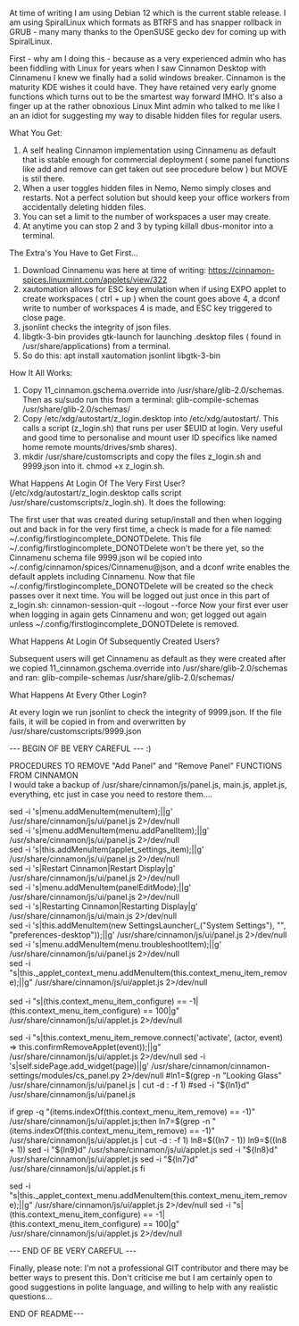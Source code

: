 At time of writing I am using Debian 12 which is the current stable release. I am using SpiralLinux which formats as BTRFS and has snapper rollback in GRUB - many many thanks to the OpenSUSE gecko dev for coming up with SpiralLinux.

First - why am I doing this - because as a very experienced admin who has been fiddling with Linux for years when I saw Cinnamon Desktop with Cinnamenu I knew we finally had a solid windows breaker.
Cinnamon is the maturity KDE wishes it could have. They have retained very early gnome functions which turns out to be the smartest way forward IMHO.
It's also a finger up at the rather obnoxious Linux Mint admin who talked to me like I an an idiot for suggesting my way to disable hidden files for regular users.



What You Get:

1. A self healing Cinnamon implementation using Cinnamenu as default that is stable enough for commercial deployment ( some panel functions like add and remove can get taken out see procedure below ) but MOVE is stil there.
2. When a user toggles hidden files in Nemo, Nemo simply closes and restarts. Not a perfect solution but should keep your office workers from accidentally deleting hidden files.
3. You can set a limit to the number of workspaces a user may create.
4. At anytime you can stop 2 and 3 by typing killall dbus-monitor into a terminal.



The Extra's You Have to Get First...
1. Download Cinnamenu was here at time of writing: https://cinnamon-spices.linuxmint.com/applets/view/322
2. xautomation allows for ESC key emulation when if using EXPO applet to create workspaces ( ctrl + up ) when the count goes above 4, a dconf write to number of workspaces 4 is made, and ESC key triggered to close page.
3. jsonlint checks the integrity of json files.
4. libgtk-3-bin provides gtk-launch for launching .desktop files ( found in /usr/share/applications) from a terminal.
5. So do this: apt install xautomation jsonlint libgtk-3-bin



How It All Works:

1. Copy 11_cinnamon.gschema.override into /usr/share/glib-2.0/schemas. Then as su/sudo run this from a terminal: glib-compile-schemas /usr/share/glib-2.0/schemas/
2. Copy /etc/xdg/autostart/z_login.desktop into /etc/xdg/autostart/. This calls a script (z_login.sh) that runs per user $EUID at login. Very useful and good time to personalise and mount user ID specifics like named home remote mounts/drives/smb shares).
3. mkdir /usr/share/customscripts and copy the files z_login.sh and 9999.json into it. chmod +x z_login.sh.



What Happens At Login Of The Very First User? (/etc/xdg/autostart/z_login.desktop calls script /usr/share/customscripts/z_login.sh). It does the following:

The first user that was created during setup/install and then when logging out and back in for the very first time, a check is made for a file named: ~/.config/firstlogincomplete_DONOTDelete.
This file ~/.config/firstlogincomplete_DONOTDelete won't be there yet, so the Cinnamenu schema file 9999.json wil be copied into ~/.config/cinnamon/spices/Cinnamenu@json, and a dconf write enables the default applets including Cinnamenu.
Now that file ~/.config/firstlogincomplete_DONOTDelete will be created so the check passes over it next time.
You will be logged out just once in this part of z_login.sh: cinnamon-session-quit --logout --force
Now your first ever user when logging in again gets Cinnamenu and won; get logged out again unless ~/.config/firstlogincomplete_DONOTDelete is removed.



What Happens At Login Of Subsequently Created Users?

Subsequent users will get Cinnamenu as default as they were created after we copied 11_cinnamon.gschema.override into /usr/share/glib-2.0/schemas and ran: glib-compile-schemas /usr/share/glib-2.0/schemas/



What Happens At Every Other Login?

At every login we run jsonlint to check the integrity of 9999.json. If the file fails, it will be copied in from and overwritten by /usr/share/customscripts/9999.json


--- BEGIN OF BE VERY CAREFUL --- :)

PROCEDURES TO REMOVE "Add Panel" and "Remove Panel" FUNCTIONS FROM CINNAMON <br>
I would take a backup of /usr/share/cinnamon/js/panel.js, main.js, applet.js, everything, etc just in case you need to restore them.... <br>

sed -i 's|menu.addMenuItem(menuItem);||g' /usr/share/cinnamon/js/ui/panel.js 2>/dev/null <br>
sed -i 's|menu.addMenuItem(menu.addPanelItem);||g' /usr/share/cinnamon/js/ui/panel.js 2>/dev/null <br>
sed -i 's|this.addMenuItem(applet_settings_item);||g' /usr/share/cinnamon/js/ui/panel.js 2>/dev/null <br>
sed -i 's|Restart Cinnamon|Restart Display|g' /usr/share/cinnamon/js/ui/panel.js 2>/dev/null <br>
sed -i 's|menu.addMenuItem(panelEditMode);||g' /usr/share/cinnamon/js/ui/panel.js 2>/dev/null <br>
sed -i 's|Restarting Cinnamon|Restarting Display|g' /usr/share/cinnamon/js/ui/main.js 2>/dev/null <br>
sed -i 's|this.addMenuItem(new SettingsLauncher(_("System Settings"), "", "preferences-desktop"));||g' /usr/share/cinnamon/js/ui/panel.js 2>/dev/null <br>
sed -i 's|menu.addMenuItem(menu.troubleshootItem);||g' /usr/share/cinnamon/js/ui/panel.js 2>/dev/null <br>
sed -i "s|this._applet_context_menu.addMenuItem(this.context_menu_item_remove);||g" /usr/share/cinnamon/js/ui/applet.js 2>/dev/null <br>  
sed -i "s|(this.context_menu_item_configure) == -1|(this.context_menu_item_configure) == 100|g" /usr/share/cinnamon/js/ui/applet.js 2>/dev/null <br>  

sed -i "s|this.context_menu_item_remove.connect('activate', (actor, event) => this.confirmRemoveApplet(event));||g" /usr/share/cinnamon/js/ui/applet.js 2>/dev/null 
sed -i 's|self.sidePage.add_widget(page)||g' /usr/share/cinnamon/cinnamon-settings/modules/cs_panel.py 2>/dev/null
#ln1=$(grep -n "Looking Glass" /usr/share/cinnamon/js/ui/panel.js | cut -d : -f 1)
#sed -i "${ln1}d" /usr/share/cinnamon/js/ui/panel.js

if grep -q "(items.indexOf(this.context_menu_item_remove) == -1)" /usr/share/cinnamon/js/ui/applet.js;then
ln7=$(grep -n "(items.indexOf(this.context_menu_item_remove) == -1)" /usr/share/cinnamon/js/ui/applet.js | cut -d : -f 1)
ln8=$((ln7 - 1))
ln9=$((ln8 + 1))
sed -i "${ln9}d" /usr/share/cinnamon/js/ui/applet.js
sed -i "${ln8}d" /usr/share/cinnamon/js/ui/applet.js
sed -i "${ln7}d" /usr/share/cinnamon/js/ui/applet.js
fi

sed -i "s|this._applet_context_menu.addMenuItem(this.context_menu_item_remove);||g" /usr/share/cinnamon/js/ui/applet.js 2>/dev/null 
sed -i "s|(this.context_menu_item_configure) == -1|(this.context_menu_item_configure) == 100|g" /usr/share/cinnamon/js/ui/applet.js 2>/dev/null

--- END OF BE VERY CAREFUL ---

Finally, please note: I'm not a professional GIT contributor and there may be better ways to present this. Don't criticise me but I am certainly open to good suggestions in polite language, and willing to help with any realistic questions...


END OF README---
